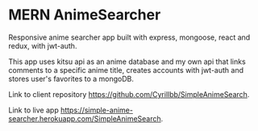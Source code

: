 # MERN AnimeSearcher

Responsive anime searcher app built with express, mongoose, react and redux, with jwt-auth.

This app uses kitsu api as an anime database and my own api that links comments to a specific anime title, creates accounts with jwt-auth and stores user's favorites to a mongoDB.

Link to client repository https://github.com/Cyrillbb/SimpleAnimeSearch.

Link to live app https://simple-anime-searcher.herokuapp.com/SimpleAnimeSearch.
